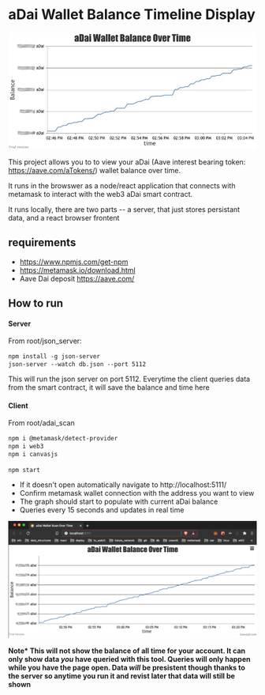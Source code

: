 # aDai Wallet Balance Timeline Display

![graph prievew](adai_scan/images/chart.jpeg)

This project allows you to to view your aDai (Aave interest bearing token: https://aave.com/aTokens/) wallet balance over time.

It runs in the browswer as a node/react application that connects with metamask to interact with the web3 aDai smart contract.

It runs locally, there are two parts -- a server, that just stores persistant data, and a react browser frontent 

## requirements
* https://www.npmjs.com/get-npm
* https://metamask.io/download.html
* Aave Dai deposit https://aave.com/

## How to run

#### Server
From root/json_server:
````
npm install -g json-server
json-server --watch db.json --port 5112 
````
This will run the json server on port 5112. Everytime the client queries data from the smart contract, it will save the balance and time here

#### Client
From root/adai_scan
````
npm i @metamask/detect-provider
npm i web3
npm i canvasjs

npm start
````

* If it doesn't open automatically navigate to http://localhost:5111/
* Confirm metamask wallet connection with the address you want to view
* The graph should start to populate with current aDai balance
* Queries every 15 seconds and updates in real time

![graph prievew](adai_scan/images/chart2.png)

**Note\* This will not show the balance of all time for your account. It can only show data _you_ have queried with this tool. Queries will only happen while you have the page open. Data _will_ be presistent though thanks to the server so anytime you run it and revist later that data will still be shown**
